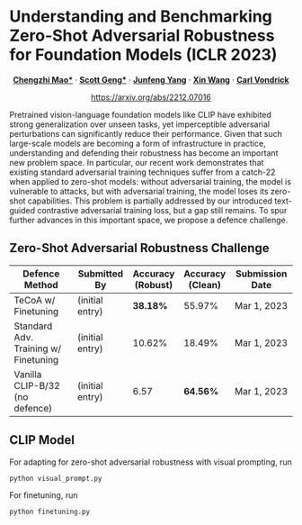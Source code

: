 # Understanding and Benchmarking Zero-Shot Adversarial Robustness for Foundation Models (ICLR 2023)

<p align="center">
  <p align="center" margin-bottom="0px">
    <a href="http://www.cs.columbia.edu/~mcz/"><strong>Chengzhi Mao*</strong></a>
    ·
    <a href="https://www.scottgeng.com/"><strong>Scott Geng*</strong></a>
    ·
    <a href="http://www.cs.columbia.edu/~junfeng/"><strong>Junfeng Yang</strong></a>
    ·
    <a href="https://xinw.ai/"><strong>Xin Wang</strong></a>
    ·
    <a href="http://www.cs.columbia.edu/~vondrick/"><strong>Carl Vondrick</strong></a></p>
    <p align="center" margin-top="0px"><a href="https://arxiv.org/abs/2212.07016">https://arxiv.org/abs/2212.07016</a></p>
</p>

Pretrained vision-language foundation models like CLIP have exhibited strong generalization over unseen tasks, yet imperceptible adversarial perturbations can significantly reduce their performance. Given that such large-scale models are becoming a form of infrastructure in practice, understanding and defending their robustness has become an important new problem space. In particular, our recent work demonstrates that existing standard adversarial training techniques suffer from a catch-22 when applied to zero-shot models: without adversarial training, the model is vulnerable to attacks, but with adversarial training, the model loses its zero-shot capabilities. This problem is partially addressed by our introduced text-guided contrastive adversarial training loss, but a gap still remains. To spur further advances in this important space, we propose a defence challenge.

## Zero-Shot Adversarial Robustness Challenge

| Defence Method 	| Submitted By    	| Accuracy<br>(Robust) | Accuracy<br>(Clean) 	  | Submission Date 	|
|----------------	|-----------------	|----------------	|-----------------	|-----------------	|
|       TeCoA w/ Finetuning        | (initial entry) 	|      **38.18%**  |         55.97%     |      Mar 1, 2023        |
|       Standard Adv. Training w/ Finetuning        | (initial entry) 	|      10.62%  |         18.49%     |      Mar 1, 2023        |
|   Vanilla CLIP-B/32 (no defence)  | (initial entry) 	|      6.57        |     **64.56%**     |      Mar 1, 2023        |


## CLIP Model

For adapting for zero-shot adversarial robustness with visual prompting, run

`python visual_prompt.py`


For finetuning, run

`python finetuning.py`

